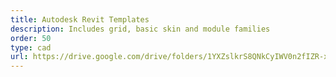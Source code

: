 ```yaml
---
title: Autodesk Revit Templates
description: Includes grid, basic skin and module families
order: 50
type: cad
url: https://drive.google.com/drive/folders/1YXZslkrS8QNkCyIWV0n2fIZR-xamCL4p?usp=sharing
---
```

